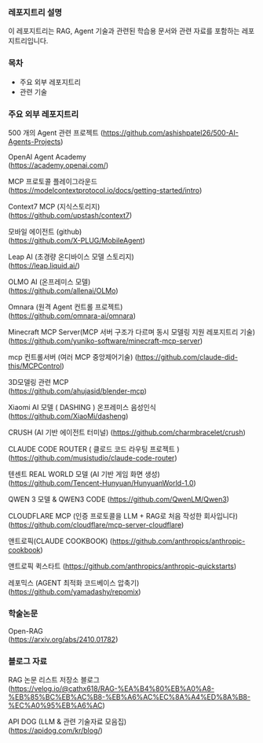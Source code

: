 ### 레포지트리 설명
이 레포지트리는 RAG, Agent 기술과 관련된 학습용 문서와 관련 자료를 포함하는 레포지트리입니다.  

### 목차
- 주요 외부 레포지트리
- 관련 기술

### 주요 외부 레포지트리

500 개의 Agent 관련 프로젝트 
(https://github.com/ashishpatel26/500-AI-Agents-Projects)  

OpenAI Agent Academy  
(https://academy.openai.com/)  

MCP 프로토콜 플레이그라운드  
(https://modelcontextprotocol.io/docs/getting-started/intro)  

Context7 MCP (지식스토리지)  
(https://github.com/upstash/context7)  

모바일 에이전트 (github)  
(https://github.com/X-PLUG/MobileAgent)  

Leap AI (초경량 온디바이스 모델 스토리지)  
(https://leap.liquid.ai/)  

OLMO AI (온프레미스 모델)  
(https://github.com/allenai/OLMo)  

Omnara (원격 Agent 컨트롤 프로젝트)  
(https://github.com/omnara-ai/omnara)  

Minecraft MCP Server(MCP 서버 구조가 다르며 동시 모델링 지원 레포지트리 기술)  
(https://github.com/yuniko-software/minecraft-mcp-server)  

mcp 컨트롤서버 (여러 MCP 중앙제어기술)
(https://github.com/claude-did-this/MCPControl)  


3D모델링 관련 MCP  
(https://github.com/ahujasid/blender-mcp)

Xiaomi AI 모델 ( DASHING ) 온프레미스 음성인식
(https://github.com/XiaoMi/dasheng)  

CRUSH (AI 기반 에이전트 터미널)
(https://github.com/charmbracelet/crush)  

CLAUDE CODE ROUTER ( 클로드 코드 라우팅 프로젝트 )  
(https://github.com/musistudio/claude-code-router)  

텐센트 REAL WORLD 모델  (AI 기반 게임 화면 생성)
(https://github.com/Tencent-Hunyuan/HunyuanWorld-1.0)

QWEN 3 모델 & QWEN3 CODE
(https://github.com/QwenLM/Qwen3)  

CLOUDFLARE MCP (인증 프로토콜을 LLM + RAG로 처음 작성한 회사입니다)  
(https://github.com/cloudflare/mcp-server-cloudflare)

앤트로픽(CLAUDE COOKBOOK)
(https://github.com/anthropics/anthropic-cookbook)  

앤트로픽 퀵스타트
(https://github.com/anthropics/anthropic-quickstarts)

레포믹스 (AGENT 최적화 코드베이스 압축기)
(https://github.com/yamadashy/repomix)


### 학술논문

Open-RAG  
(https://arxiv.org/abs/2410.01782)

### 블로그 자료

RAG 논문 리스트 저장소 블로그  
(https://velog.io/@cathx618/RAG-%EA%B4%80%EB%A0%A8-%EB%85%BC%EB%AC%B8-%EB%A6%AC%EC%8A%A4%ED%8A%B8-%EC%A0%95%EB%A6%AC)

API DOG (LLM & 관련 기술자료 모음집)  
(https://apidog.com/kr/blog/)  



